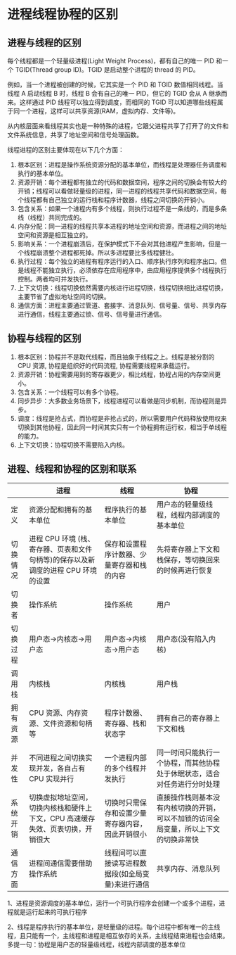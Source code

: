 # 进程线程协程的区别


## 进程与线程的区别

每个线程都是一个轻量级进程(Light Weight Process)，都有自己的唯一 PID 和一个 TGID(Thread group ID)。TGID 是启动整个进程的 thread 的 PID。

例如，当一个进程被创建的时候，它其实是一个 PID 和 TGID 数值相同线程。当线程 A 启动线程 B 时，线程 B 会有自己的唯一 PID，但它的 TGID 会从 A 继承而来。这样通过 PID 线程可以独立得到调度，而相同的 TGID 可以知道哪些线程属于同一个进程，这样可以共享资源(RAM，虚拟内存、文件等)。

从内核层面来看线程其实也是一种特殊的进程，它跟父进程共享了打开了的文件和文件系统信息，共享了地址空间和信号处理函数。

线程进程的区别主要体现在以下几个方面：

1. 根本区别：进程是操作系统资源分配的基本单位，而线程是处理器任务调度和执行的基本单位。
2. 资源开销：每个进程都有独立的代码和数据空间，程序之间的切换会有较大的开销；线程可以看做轻量级的进程，同一进程的线程共享代码和数据空间，每个线程都有自己独立的运行栈和程序计数器，线程之间切换的开销小。
3. 包含关系：如果一个进程内有多个线程，则执行过程不是一条线的，而是多条线（线程）共同完成的。
4. 内存分配：同一进程的线程共享本进程的地址空间和资源，而进程之间的地址空间和资源是相互独立的。
5. 影响关系：一个进程崩溃后，在保护模式下不会对其他进程产生影响，但是一个线程崩溃整个进程都死掉。所以多进程要比多线程健壮。
6. 执行过程：每个独立的进程有程序运行的入口、顺序执行序列和程序出口。但是线程不能独立执行，必须依存在应用程序中，由应用程序提供多个线程执行控制。两者均可并发执行。
7. 上下文切换：线程切换依然需要内核进行进程切换，线程切换相比进程切换，主要节省了虚拟地址空间的切换。
8. 通信方面：进程主要通过管道、套接字、消息队列、信号量、信号、共享内存进行通信，线程主要通过锁、信号、信号量进行通信。

## 协程与线程的区别

1. 根本区别：协程并不是取代线程，而且抽象于线程之上。线程是被分割的 CPU 资源, 协程是组织好的代码流程, 协程需要线程来承载运行。
2. 资源开销：协程需要用到的寄存器更少，相比线程，协程占用的内存空间更小。
3. 包含关系：一个线程可以有多个协程。
4. 同步异步：大多数业务场景下，线程进程可以看做是同步机制，而协程则是异步。
5. 调度：线程是抢占式，而协程是非抢占式的，所以需要用户代码释放使用权来切换到其他协程，因此同一时间其实只有一个协程拥有运行权，相当于单线程的能力。
6. 上下文切换：协程切换不需要陷入内核。

## 进程、线程和协程的区别和联系

|          | 进程                                                                              | 线程                                               | 协程                                                                                 |
| -------- | --------------------------------------------------------------------------------- | -------------------------------------------------- | ------------------------------------------------------------------------------------ |
| 定义     | 资源分配和拥有的基本单位                                                          | 程序执行的基本单位                                 | 用户态的轻量级线程，线程内部调度的基本单位                                           |
| 切换情况 | 进程 CPU 环境 (栈、寄存器、页表和文件句柄等)的保存以及新调度的进程 CPU 环境的设置 | 保存和设置程序计数器、少量寄存器和栈的内容         | 先将寄存器上下文和栈保存，等切换回来的时候再进行恢复                                 |
| 切换者   | 操作系统                                                                          | 操作系统                                           | 用户                                                                                 |
| 切换过程 | 用户态->内核态->用户态                                                            | 用户态->内核态->用户态                             | 用户态(没有陷入内核)                                                                 |
| 调用栈   | 内核栈                                                                            | 内核栈                                             | 用户栈                                                                               |
| 拥有资源 | CPU 资源、内存资源、文件资源和句柄等                                              | 程序计数器、寄存器、栈和状态字                     | 拥有自己的寄存器上下文和栈                                                           |
| 并发性   | 不同进程之间切换实现并发，各自占有 CPU 实现并行                                   | 一个进程内部的多个线程并发执行                     | 同一时间只能执行一个协程，而其他协程处于休眠状态，适合对任务进行分时处理             |
| 系统开销 | 切换虚拟地址空间，切换内核栈和硬件上下文，CPU 高速缓存失效、页表切换，开销很大    | 切换时只需保存和设置少量寄存器内容，因此开销很小   | 直接操作栈则基本没有内核切换的开销，可以不加锁的访问全局变量，所以上下文的切换非常快 |
| 通信方面 | 进程间通信需要借助操作系统                                                        | 线程间可以直接读写进程数据段(如全局变量)来进行通信 | 共享内存、消息队列                                                                   |

1、进程是资源调度的基本单位，运行一个可执行程序会创建一个或多个进程，进程就是运行起来的可执行程序

2、线程是程序执行的基本单位，是轻量级的进程。每个进程中都有唯一的主线程，且只能有一个，主线程和进程是相互依存的关系，主线程结束进程也会结束。多提一句：协程是用户态的轻量级线程，线程内部调度的基本单位


